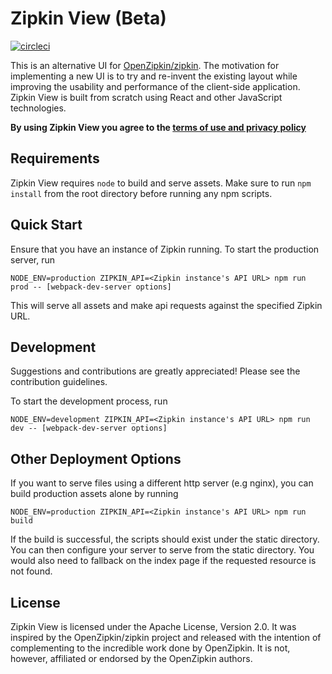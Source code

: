 # Zipkin View (Beta)

[![circleci](https://circleci.com/gh/msindwan/zipkin-view.svg?style=shield&circle-token=:circle-token)](https://circleci.com/gh/msindwan/zipkin-view)

This is an alternative UI for [OpenZipkin/zipkin](https://github.com/openzipkin/zipkin). The motivation for implementing
a new UI is to try and re-invent the existing layout while improving the usability and performance of the client-side
application. Zipkin View is built from scratch using React and other JavaScript technologies.

**By using Zipkin View you agree to the [terms of use and privacy policy](
    https://github.com/msindwan/zipkin-view/wiki/Terms-of-Use-and-Privacy-Policy)**

## Requirements

Zipkin View requires `node` to build and serve assets. Make sure to run `npm install` from the root directory before running any
npm scripts.

## Quick Start

Ensure that you have an instance of Zipkin running. To start the production server, run

`NODE_ENV=production ZIPKIN_API=<Zipkin instance's API URL> npm run prod -- [webpack-dev-server options]`

This will serve all assets and make api requests against the specified Zipkin URL.

## Development

Suggestions and contributions are greatly appreciated! Please see the contribution guidelines.

To start the development process, run

`NODE_ENV=development ZIPKIN_API=<Zipkin instance's API URL> npm run dev -- [webpack-dev-server options]`

## Other Deployment Options

If you want to serve files using a different http server (e.g nginx), you can build production assets alone by running

`NODE_ENV=production ZIPKIN_API=<Zipkin instance's API URL> npm run build`

If the build is successful, the scripts should exist under the static directory. You can then configure your server to serve from
the static directory. You would also need to fallback on the index page if the requested resource is not found.

## License

Zipkin View is licensed under the Apache License, Version 2.0. It was inspired by the OpenZipkin/zipkin project and
released with the intention of complementing to the incredible work done by OpenZipkin. It is not, however, affiliated
or endorsed by the OpenZipkin authors.
